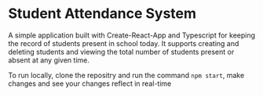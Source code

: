 # Student Attendance System

A simple application built with Create-React-App and Typescript for keeping the record of students present in school today. It supports creating and deleting students and viewing the total number of students present or absent at any given time.

To run locally, clone the repositry and run the command `npm start`, make changes and see your changes reflect in real-time
